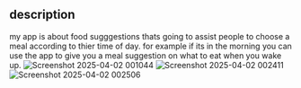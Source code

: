 ## description 
my app is about food sugggestions thats going to assist people to choose a meal according to thier time of day.
for example if its in the morning you can use the app to give you a meal suggestion on what to eat when you wake up.
![Screenshot 2025-04-02 001044](https://github.com/user-attachments/assets/0c1dc816-3112-45c6-9f9a-e2955b13bcf2)
![Screenshot 2025-04-02 002411](https://github.com/user-attachments/assets/a8049b25-047c-45d6-a79c-5f8a9a6fa9b3)
![Screenshot 2025-04-02 002506](https://github.com/user-attachments/assets/e4e8536b-8c46-4a52-801d-1039a57fc6a3)
